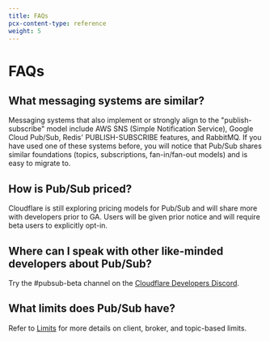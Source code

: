 ```yaml
---
title: FAQs
pcx-content-type: reference
weight: 5
---
```


# FAQs

## What messaging systems are similar?

Messaging systems that also implement or strongly align to the "publish-subscribe" model include AWS SNS (Simple Notification Service), Google Cloud Pub/Sub, Redis' PUBLISH-SUBSCRIBE features, and RabbitMQ. If you have used one of these systems before, you will notice that Pub/Sub shares similar foundations (topics, subscriptions, fan-in/fan-out models) and is easy to migrate to.

## How is Pub/Sub priced?

Cloudflare is still exploring pricing models for Pub/Sub and will share more with developers prior to GA. Users will be given prior notice and will require beta users to explicitly opt-in.

## Where can I speak with other like-minded developers about Pub/Sub?

Try the #pubsub-beta channel on the [Cloudflare Developers Discord](https://discord.com/invite/cloudflaredev).

## What limits does Pub/Sub have?

Refer to [Limits](/pub-sub/platform/limits) for more details on client, broker, and topic-based limits.